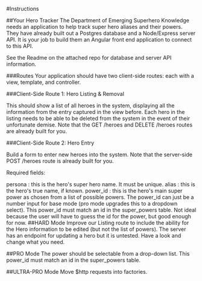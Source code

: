#Instructions

##Your Hero Tracker
The Department of Emerging Superhero Knowledge needs an application to help track super hero aliases and their powers. They have already built out a Postgres database and a Node/Express server API. It is your job to build them an Angular front end application to connect to this API.

See the Readme on the attached repo for database and server API information.

###Routes
Your application should have two client-side routes: each with a view, template, and controller.

###Client-Side Route 1: Hero Listing & Removal

This should show a list of all heroes in the system, displaying all the information from the entry captured in the view before. Each hero in the listing needs to be able to be deleted from the system in the event of their unfortunate demise. Note that the GET /heroes and DELETE /heroes routes are already built for you.

###Client-Side Route 2: Hero Entry

Build a form to enter new heroes into the system. Note that the server-side POST /heroes route is already built for you.

Required fields:

persona : this is the hero's super hero name. It must be unique.
alias : this is the hero's true name, if known.
power_id : this is the hero's main super power as chosen from a list of possible powers. The power_id can just be a number input for base mode (pro mode upgrades this to a dropdown select). This power_id must match an id in the super_powers table. Not ideal because the user will have to guess the id for the power, but good enough for now.
##HARD Mode
Improve our Listing route to include the ability for the Hero information to be edited (but not the list of powers). The server has an endpoint for updating a hero but it is untested. Have a look and change what you need.

##PRO Mode
The power should be selectable from a drop-down list. This power_id must match an id in the super_powers table.

##ULTRA-PRO Mode
Move $http requests into factories.
